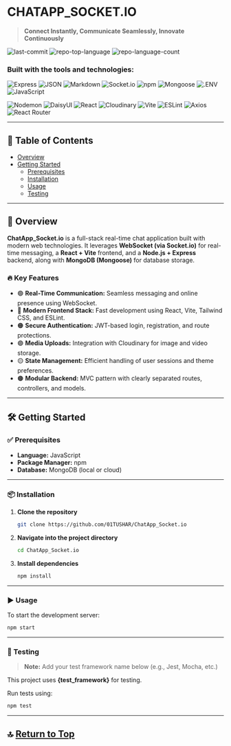 # CHATAPP_SOCKET.IO

> **Connect Instantly, Communicate Seamlessly, Innovate Continuously**

![last-commit](https://img.shields.io/github/last-commit/01TUSHAR/ChatApp_Socket.io?style=flat&logo=git&logoColor=white&color=0080ff)
![repo-top-language](https://img.shields.io/github/languages/top/01TUSHAR/ChatApp_Socket.io?style=flat&color=0080ff)
![repo-language-count](https://img.shields.io/github/languages/count/01TUSHAR/ChatApp_Socket.io?style=flat&color=0080ff)

### Built with the tools and technologies:

![Express](https://img.shields.io/badge/Express-000000.svg?style=flat&logo=Express&logoColor=white)
![JSON](https://img.shields.io/badge/JSON-000000.svg?style=flat&logo=JSON&logoColor=white)
![Markdown](https://img.shields.io/badge/Markdown-000000.svg?style=flat&logo=Markdown&logoColor=white)
![Socket.io](https://img.shields.io/badge/Socket.io-010101.svg?style=flat&logo=socketdotio&logoColor=white)
![npm](https://img.shields.io/badge/npm-CB3837.svg?style=flat&logo=npm&logoColor=white)
![Mongoose](https://img.shields.io/badge/Mongoose-F04D35.svg?style=flat&logo=Mongoose&logoColor=white)
![.ENV](https://img.shields.io/badge/.ENV-ECD53F.svg?style=flat&logo=dotenv&logoColor=black)
![JavaScript](https://img.shields.io/badge/JavaScript-F7DF1E.svg?style=flat&logo=JavaScript&logoColor=black)

![Nodemon](https://img.shields.io/badge/Nodemon-76D04B.svg?style=flat&logo=Nodemon&logoColor=white)
![DaisyUI](https://img.shields.io/badge/DaisyUI-1AD1A5.svg?style=flat&logo=DaisyUI&logoColor=white)
![React](https://img.shields.io/badge/React-61DAFB.svg?style=flat&logo=React&logoColor=black)
![Cloudinary](https://img.shields.io/badge/Cloudinary-3448C5.svg?style=flat&logo=Cloudinary&logoColor=white)
![Vite](https://img.shields.io/badge/Vite-646CFF.svg?style=flat&logo=Vite&logoColor=white)
![ESLint](https://img.shields.io/badge/ESLint-4B32C3.svg?style=flat&logo=ESLint&logoColor=white)
![Axios](https://img.shields.io/badge/Axios-5A29E4.svg?style=flat&logo=Axios&logoColor=white)
![React Router](https://img.shields.io/badge/React%20Router-CA4245.svg?style=flat&logo=React-Router&logoColor=white)

---

## 📑 Table of Contents

- [Overview](#overview)
- [Getting Started](#getting-started)
  - [Prerequisites](#prerequisites)
  - [Installation](#installation)
  - [Usage](#usage)
  - [Testing](#testing)

---

## 🚀 Overview

**ChatApp_Socket.io** is a full-stack real-time chat application built with modern web technologies. It leverages **WebSocket (via Socket.io)** for real-time messaging, a **React + Vite** frontend, and a **Node.js + Express** backend, along with **MongoDB (Mongoose)** for database storage.

### 🔥 Key Features

- 🟢 **Real-Time Communication:** Seamless messaging and online presence using WebSocket.
- 🔵 **Modern Frontend Stack:** Fast development using React, Vite, Tailwind CSS, and ESLint.
- 🟠 **Secure Authentication:** JWT-based login, registration, and route protections.
- 🟣 **Media Uploads:** Integration with Cloudinary for image and video storage.
- 🟡 **State Management:** Efficient handling of user sessions and theme preferences.
- 🟤 **Modular Backend:** MVC pattern with clearly separated routes, controllers, and models.

---

## 🛠️ Getting Started

### ✅ Prerequisites

- **Language:** JavaScript
- **Package Manager:** npm
- **Database:** MongoDB (local or cloud)

---

### 📦 Installation

1. **Clone the repository**

   ```bash
   git clone https://github.com/01TUSHAR/ChatApp_Socket.io
   ```

2. **Navigate into the project directory**

   ```bash
   cd ChatApp_Socket.io
   ```

3. **Install dependencies**

   ```bash
   npm install
   ```

---

### ▶️ Usage

To start the development server:

```bash
npm start
```

---

### 🧪 Testing

> **Note:** Add your test framework name below (e.g., Jest, Mocha, etc.)

This project uses **{test_framework}** for testing.

Run tests using:

```bash
npm test
```

---

## 🔝 [Return to Top](#chatapp_socketio)
